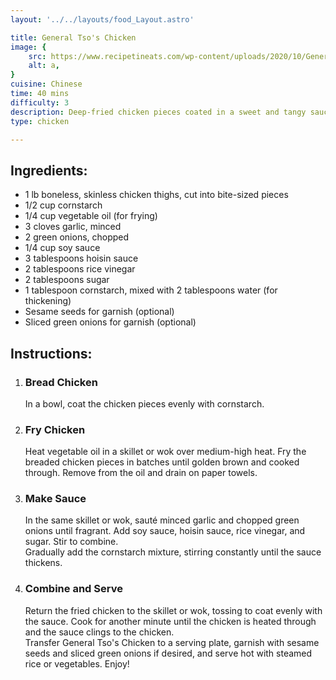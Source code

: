```yaml
---
layout: '../../layouts/food_Layout.astro'

title: General Tso's Chicken
image: {
    src: https://www.recipetineats.com/wp-content/uploads/2020/10/General-Tsao-Chicken_1-SQ.jpg,
    alt: a,
}
cuisine: Chinese
time: 40 mins
difficulty: 3
description: Deep-fried chicken pieces coated in a sweet and tangy sauce made with soy sauce, vinegar, sugar, garlic, and chili peppers, served with steamed broccoli.
type: chicken

---
```

<div class="recipe-container">
    <div class="ingredients">
        <h2>Ingredients:</h2>
        <ul>
            <li>1 lb boneless, skinless chicken thighs, cut into bite-sized pieces</li>
            <li>1/2 cup cornstarch</li>
            <li>1/4 cup vegetable oil (for frying)</li>
            <li>3 cloves garlic, minced</li>
            <li>2 green onions, chopped</li>
            <li>1/4 cup soy sauce</li>
            <li>3 tablespoons hoisin sauce</li>
            <li>2 tablespoons rice vinegar</li>
            <li>2 tablespoons sugar</li>
            <li>1 tablespoon cornstarch, mixed with 2 tablespoons water (for thickening)</li>
            <li>Sesame seeds for garnish (optional)</li>
            <li>Sliced green onions for garnish (optional)</li>
        </ul>
    </div>
    <div class="instructions">
        <h2>Instructions:</h2>
        <ol>
            <li><h3>Bread Chicken</h3>
                In a bowl, coat the chicken pieces evenly with cornstarch.
            </li>
            <li><h3>Fry Chicken</h3>
                Heat vegetable oil in a skillet or wok over medium-high heat. Fry the breaded chicken pieces in batches until golden brown and cooked through. Remove from the oil and drain on paper towels.
            </li>
            <li><h3>Make Sauce</h3>
                In the same skillet or wok, sauté minced garlic and chopped green onions until fragrant. Add soy sauce, hoisin sauce, rice vinegar, and sugar. Stir to combine.
                <br>Gradually add the cornstarch mixture, stirring constantly until the sauce thickens.
            </li>
            <li><h3>Combine and Serve</h3>
                Return the fried chicken to the skillet or wok, tossing to coat evenly with the sauce. Cook for another minute until the chicken is heated through and the sauce clings to the chicken.
                <br>Transfer General Tso's Chicken to a serving plate, garnish with sesame seeds and sliced green onions if desired, and serve hot with steamed rice or vegetables. Enjoy!
            </li>
        </ol>
    </div>
</div>
